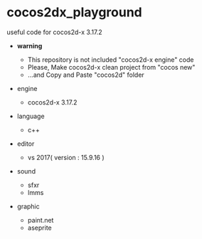 # cocos2dx_playground

useful code for cocos2d-x 3.17.2


- **warning**
  - This repository is not included "cocos2d-x engine" code
  - Please, Make cocos2d-x clean project from "cocos new"
  - ...and Copy and Paste "cocos2d" folder
  
- engine
  - cocos2d-x 3.17.2

- language
  - c++

- editor
  - vs 2017( version : 15.9.16 )

- sound
  - sfxr
  - lmms

- graphic
  - paint.net
  - aseprite
